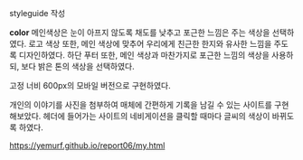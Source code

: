 styleguide 작성

**color**
메인색상은 눈이 아프지 않도록 채도를 낮추고 포근한 느낌은 주는 색상을 선택하였다.
로고 색상 또한, 메인 색상에 맞추어 우리에게 친근한 한지와 유사한 느낌을 주도록 디자인하였다. 
하단 푸터 또한, 메인 색상과 마찬가지로 포근한 느낌의 색상을 사용하되, 보다 밝은 톤의 색상을 선택하였다.

고정 너비 600px의 모바일 버전으로 구현하였다.

개인의 이야기를 사진을 첨부하여 매체에 간편하게 기록을 남길 수 있는 사이트를 구현해보았다.
헤더에 들어가는 사이트의 네비게이션을 클릭할 때마다 글씨의 색상이 바뀌도록 하였다.




https://yemurf.github.io/report06/my.html
